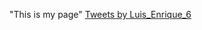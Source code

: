 "This is my page"
<a class="twitter-timeline" href="https://twitter.com/Luis_Enrique_6?ref_src=twsrc%5Etfw">Tweets by Luis_Enrique_6</a> <script async src="https://platform.twitter.com/widgets.js" charset="utf-8"></script>
